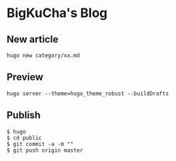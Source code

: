BigKuCha's Blog
===

New article
---
```
hugo new category/xx.md
```

Preview
---

```
hugo server --theme=hugo_theme_robust --buildDrafts 
```

Publish
---
```git
$ hugo
$ cd public
$ git commit -a -m ""
$ git push origin master
```

